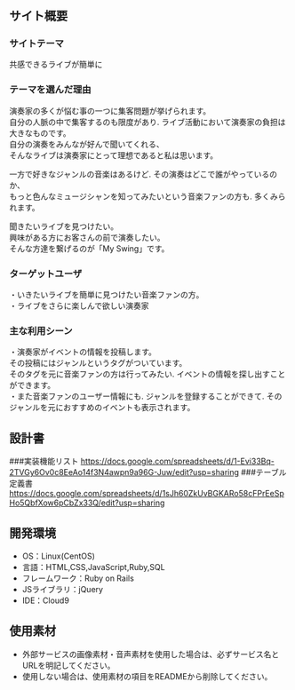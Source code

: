 # <My Swing>

## サイト概要
### サイトテーマ
共感できるライブが簡単に



### テーマを選んだ理由
演奏家の多くが悩む事の一つに集客問題が挙げられます。  
自分の人脈の中で集客するのも限度があり. 
ライブ活動において演奏家の負担は大きなものです。  
自分の演奏をみんなが好んで聞いてくれる、  
そんなライブは演奏家にとって理想であると私は思います。  

一方で好きなジャンルの音楽はあるけど. 
その演奏はどこで誰がやっているのか、  
もっと色んなミュージシャンを知ってみたいという音楽ファンの方も. 
多くみられます。  

聞きたいライブを見つけたい。  
興味がある方にお客さんの前で演奏したい。  
そんな方達を繋げるのが「My Swing」です。  


### ターゲットユーザ
・いきたいライブを簡単に見つけたい音楽ファンの方。  
・ライブをさらに楽しんで欲しい演奏家


### 主な利用シーン
・演奏家がイベントの情報を投稿します。  
その投稿にはジャンルというタグがついています。  
そのタグを元に音楽ファンの方は行ってみたい. 
イベントの情報を探し出すことができます。  
・また音楽ファンのユーザー情報にも. 
ジャンルを登録することができて. 
そのジャンルを元におすすめのイベントも表示されます。  



## 設計書
###実装機能リスト
https://docs.google.com/spreadsheets/d/1-Evi33Bq-2TVGy6Ov0c8EeAo14f3N4awpn9a96G-Juw/edit?usp=sharing
###テーブル定義書
https://docs.google.com/spreadsheets/d/1sJh60ZkUvBGKARo58cFPrEeSpHo5QbfXow6pCbZx33Q/edit?usp=sharing


## 開発環境
- OS：Linux(CentOS)
- 言語：HTML,CSS,JavaScript,Ruby,SQL
- フレームワーク：Ruby on Rails
- JSライブラリ：jQuery
- IDE：Cloud9

## 使用素材
- 外部サービスの画像素材・音声素材を使用した場合は、必ずサービス名とURLを明記してください。
- 使用しない場合は、使用素材の項目をREADMEから削除してください。